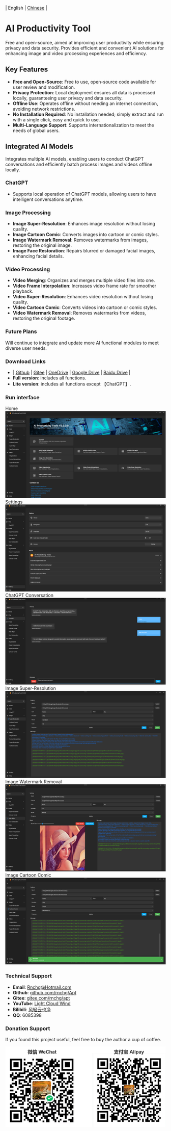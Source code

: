| English | [Chinese](README.zh-CN.md) |

# AI Productivity Tool

Free and open-source, aimed at improving user productivity while ensuring privacy and data security. Provides efficient and convenient AI solutions for enhancing image and video processing experiences and efficiency.

## Key Features

- **Free and Open-Source**: Free to use, open-source code available for user review and modification.
- **Privacy Protection**: Local deployment ensures all data is processed locally, guaranteeing user privacy and data security.
- **Offline Use**: Operates offline without needing an internet connection, avoiding network restrictions.
- **No Installation Required**: No installation needed; simply extract and run with a single click, easy and quick to use.
- **Multi-Language Support**: Supports internationalization to meet the needs of global users.

## Integrated AI Models

Integrates multiple AI models, enabling users to conduct ChatGPT conversations and efficiently batch process images and videos offline locally.

### ChatGPT
- Supports local operation of ChatGPT models, allowing users to have intelligent conversations anytime.

### Image Processing
- **Image Super-Resolution**: Enhances image resolution without losing quality.
- **Image Cartoon Comic**: Converts images into cartoon or comic styles.
- **Image Watermark Removal**: Removes watermarks from images, restoring the original image.
- **Image Face Restoration**: Repairs blurred or damaged facial images, enhancing facial details.

### Video Processing
- **Video Merging**: Organizes and merges multiple video files into one.
- **Video Frame Interpolation**: Increases video frame rate for smoother playback.
- **Video Super-Resolution**: Enhances video resolution without losing quality.
- **Video Cartoon Comic**: Converts videos into cartoon or comic styles.
- **Video Watermark Removal**: Removes watermarks from videos, restoring the original footage.

### Future Plans
Will continue to integrate and update more AI functional modules to meet diverse user needs.

### Download Links
- | [Github](https://github.com/rnchg/Apt/releases/latest) | [Gitee](https://gitee.com/rnchg/apt/releases/latest) | [OneDrive](https://1drv.ms/f/c/15624ff2496d1e5b/Es9JrjwhI-VAh_nr-bOZDa4BnDgox1S-huJFOmpS-nKC7g?e=MULiHJ) | [Google Drive](https://drive.google.com/drive/folders/1o-SxxA2oAKjQkh-X83TN_zHjHIvOBe0V?usp=sharing) | [Baidu Drive](https://pan.baidu.com/s/1I_DwtX15492z6B6ZHDhJ-Q?pwd=1234) |
- **Full version**: includes all functions.
- **Lite version**: includes all functions except 【ChatGPT】.

### Run interface
Home
![Home](.Assets/en-US.01.png)
Settings
![Setting](.Assets/en-US.11.png)
ChatGPT Conversation
![ChatGPT](.Assets/en-US.21.png)
Image Super-Resolution
![Image Super Resolution](.Assets/en-US.31.png)
Image Watermark Removal
![Image Auto Wipe](.Assets/en-US.41.png)
Image Cartoon Comic
![Image Cartoon Comic](.Assets/en-US.51.png)

### Technical Support
- **Email**: [Rnchg@Hotmail.com](mailto:Rnchg@Hotmail.com)
- **Github**: [github.com/rnchg/Apt](https://github.com/rnchg/Apt)
- **Gitee**: [gitee.com/rnchg/apt](https://gitee.com/rnchg/apt)
- **YouTube**: [Light Cloud Wind](https://www.youtube.com/channel/UC1kFNUUyXzN2TJ2L1oS0amg)
- **Bilibili**: [风轻云也净](https://space.bilibili.com/478375442)
- **QQ**: 6085398

### Donation Support
If you found this project useful, feel free to buy the author a cup of coffee.

![Donation Support](.Assets/Pay.png)